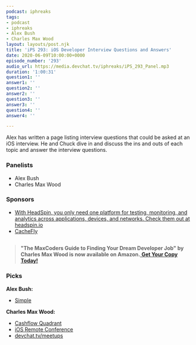 ```yaml
---
podcast: iphreaks
tags:
- podcast
- iphreaks
- Alex Bush
- Charles Max Wood
layout: layouts/post.njk
title: 'iPS 293: iOS Developer Interview Questions and Answers'
date: 2020-06-09T10:00:00+0000
episode_number: '293'
audio_url: https://media.devchat.tv/iphreaks/iPS_293_Panel.mp3
duration: '1:00:31'
question1: ''
answer1: ''
question2: ''
answer2: ''
question3: ''
answer3: ''
question4: ''
answer4: ''

---
```

Alex has written a page listing interview questions that could be asked at an iOS interview. He and Chuck dive in and discuss the ins and outs of each topic and answer the interview questions.

### **Panelists**

* Alex Bush
* Charles Max Wood

### **Sponsors**

* [With HeadSpin, you only need one platform for testing, monitoring, and analytics across applications, devices, and networks. Check them out at headspin.io](https://www.headspin.io/?utm_source=iphreaks&utm_medium=podcast&utm_campaign=brand_awareness)
* [CacheFly](https://www.cachefly.com/)

## 

> **"The MaxCoders Guide to Finding Your Dream Developer Job" by Charles Max Wood is now available on Amazon.**[ **Get Your Copy Today!**](https://www.amazon.com/gp/product/B081MBL5C9/ref=as_li_ss_tl?ie=UTF8&linkCode=sl1&tag=devchattv-20&linkId=9d61363241636e2546ef46abba198746&language=en_US)

### **Picks**

**Alex Bush:**

* [Simple](https://www.simple.com/)

**Charles Max Wood:**

* [Cashflow Quadrant](https://www.amazon.com/Rich-Dads-Cashflow-Quadrant-Financial/dp/1491517840)
* [iOS Remote Conference](https://iosremoteconf.com/)
* [devchat.tv/meetups](https://devchat.tv/meetups/)